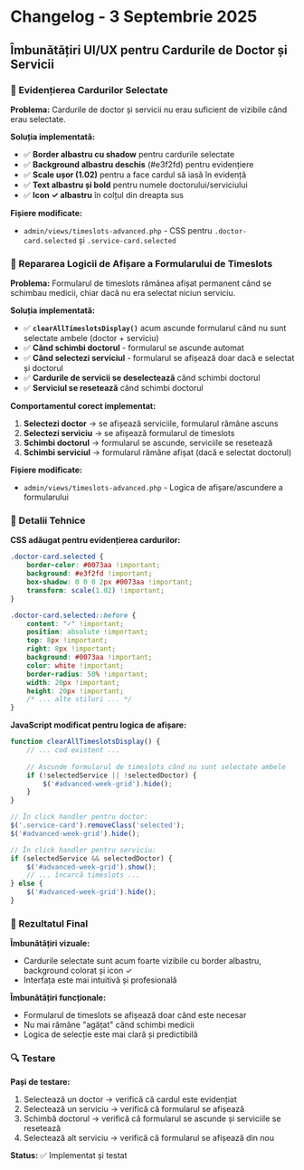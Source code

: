 # Changelog - 3 Septembrie 2025

## Îmbunătățiri UI/UX pentru Cardurile de Doctor și Servicii

### 🎨 Evidențierea Cardurilor Selectate

**Problema:** Cardurile de doctor și servicii nu erau suficient de vizibile când erau selectate.

**Soluția implementată:**
- ✅ **Border albastru cu shadow** pentru cardurile selectate
- ✅ **Background albastru deschis** (#e3f2fd) pentru evidențiere
- ✅ **Scale ușor (1.02)** pentru a face cardul să iasă în evidență
- ✅ **Text albastru și bold** pentru numele doctorului/serviciului
- ✅ **Icon ✓ albastru** în colțul din dreapta sus

**Fișiere modificate:**
- `admin/views/timeslots-advanced.php` - CSS pentru `.doctor-card.selected` și `.service-card.selected`

### 🔧 Repararea Logicii de Afișare a Formularului de Timeslots

**Problema:** Formularul de timeslots rămânea afișat permanent când se schimbau medicii, chiar dacă nu era selectat niciun serviciu.

**Soluția implementată:**
- ✅ **`clearAllTimeslotsDisplay()`** acum ascunde formularul când nu sunt selectate ambele (doctor + serviciu)
- ✅ **Când schimbi doctorul** - formularul se ascunde automat
- ✅ **Când selectezi serviciul** - formularul se afișează doar dacă e selectat și doctorul
- ✅ **Cardurile de servicii se deselectează** când schimbi doctorul
- ✅ **Serviciul se resetează** când schimbi doctorul

**Comportamentul corect implementat:**
1. **Selectezi doctor** → se afișează serviciile, formularul rămâne ascuns
2. **Selectezi serviciu** → se afișează formularul de timeslots
3. **Schimbi doctorul** → formularul se ascunde, serviciile se resetează
4. **Schimbi serviciul** → formularul rămâne afișat (dacă e selectat doctorul)

**Fișiere modificate:**
- `admin/views/timeslots-advanced.php` - Logica de afișare/ascundere a formularului

### 📝 Detalii Tehnice

**CSS adăugat pentru evidențierea cardurilor:**
```css
.doctor-card.selected {
    border-color: #0073aa !important;
    background: #e3f2fd !important;
    box-shadow: 0 0 0 2px #0073aa !important;
    transform: scale(1.02) !important;
}

.doctor-card.selected::before {
    content: "✓" !important;
    position: absolute !important;
    top: 8px !important;
    right: 8px !important;
    background: #0073aa !important;
    color: white !important;
    border-radius: 50% !important;
    width: 20px !important;
    height: 20px !important;
    /* ... alte stiluri ... */
}
```

**JavaScript modificat pentru logica de afișare:**
```javascript
function clearAllTimeslotsDisplay() {
    // ... cod existent ...
    
    // Ascunde formularul de timeslots când nu sunt selectate ambele
    if (!selectedService || !selectedDoctor) {
        $('#advanced-week-grid').hide();
    }
}

// În click handler pentru doctor:
$('.service-card').removeClass('selected');
$('#advanced-week-grid').hide();

// În click handler pentru serviciu:
if (selectedService && selectedDoctor) {
    $('#advanced-week-grid').show();
    // ... încarcă timeslots ...
} else {
    $('#advanced-week-grid').hide();
}
```

### 🎯 Rezultatul Final

**Îmbunătățiri vizuale:**
- Cardurile selectate sunt acum foarte vizibile cu border albastru, background colorat și icon ✓
- Interfața este mai intuitivă și profesională

**Îmbunătățiri funcționale:**
- Formularul de timeslots se afișează doar când este necesar
- Nu mai rămâne "agățat" când schimbi medicii
- Logica de selecție este mai clară și predictibilă

### 🔍 Testare

**Pași de testare:**
1. Selectează un doctor → verifică că cardul este evidențiat
2. Selectează un serviciu → verifică că formularul se afișează
3. Schimbă doctorul → verifică că formularul se ascunde și serviciile se resetează
4. Selectează alt serviciu → verifică că formularul se afișează din nou

**Status:** ✅ Implementat și testat

